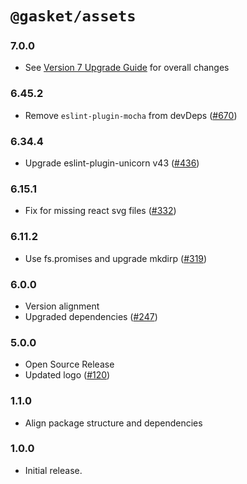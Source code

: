 # `@gasket/assets`

### 7.0.0

- See [Version 7 Upgrade Guide] for overall changes

### 6.45.2

- Remove `eslint-plugin-mocha` from devDeps ([#670])

### 6.34.4

- Upgrade eslint-plugin-unicorn v43 ([#436])

### 6.15.1

- Fix for missing react svg files ([#332])

### 6.11.2

- Use fs.promises and upgrade mkdirp ([#319])

### 6.0.0

- Version alignment
- Upgraded dependencies ([#247])

### 5.0.0

- Open Source Release
- Updated logo ([#120])

### 1.1.0

- Align package structure and dependencies

### 1.0.0

- Initial release.


[Version 7 Upgrade Guide]: /docs/upgrade-to-7.md
[#120]: https://github.com/godaddy/gasket/pull/120
[#247]: https://github.com/godaddy/gasket/pull/247
[#319]: https://github.com/godaddy/gasket/pull/319
[#332]: https://github.com/godaddy/gasket/pull/332
[#436]: https://github.com/godaddy/gasket/pull/436
[#670]: https://github.com/godaddy/gasket/pull/670
